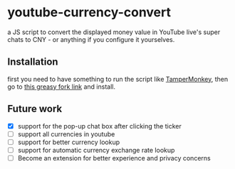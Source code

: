 # youtube-currency-convert

a JS script to convert the displayed money value in YouTube live's super chats to CNY - or anything if you configure it yourselves.

## Installation

first you need to have something to run the script like [TamperMonkey](https://www.tampermonkey.net/), then go to [this greasy fork link](https://greasyfork.org/en/scripts/425899-youtube-super-chat-convert) and install.

## Future work

- [x] support for the pop-up chat box after clicking the ticker
- [ ] support all currencies in youtube
- [ ] support for better currency lookup
- [ ] support for automatic currency exchange rate lookup
- [ ] Become an extension for better experience and privacy concerns
